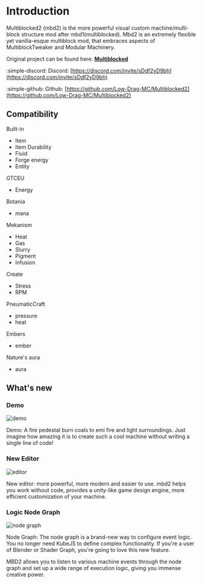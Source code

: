 # Introduction

Multiblocked2 (mbd2) is the more powerful visual custom machine/multi-block structure mod after mbd1(multiblocked). Mbd2 is an extremely flexible yet vanilla-esque multiblock mod, that embraces aspects of MultiblockTweaker and Modular Machinery.

Original project can be found here: [**Multiblocked**](https://www.curseforge.com/minecraft/mc-mods/multiblocked "multiblocked")

:simple-discord: Discord: [https://discord.com/invite/sDdf2yD9bh](https://discord.com/invite/sDdf2yD9bh)

:simple-github: Github:  [https://github.com/Low-Drag-MC/Multiblocked2](https://github.com/Low-Drag-MC/Multiblocked2)

## Compatibility

Built-in

* Item
* Item Durability
* Fluid
* Forge energy
* Entity

GTCEU

* Energy

Botania

* mana

Mekanism

* Heat
* Gas
* Slurry
* Pigment
* Infusion

Create

* Stress
* RPM

PneumaticCraft

* pressure
* heat

Embers

* ember

Nature's aura

* aura


## What's new

### Demo
![demo](https://i.ibb.co/2ZLFgFb/demo.gif "demo")

Demo: A fire pedestal burn coals to emi fire and light surroundings. Just imagine how amazing it is to create such a cool machine without writing a single line of code!
### New Editor
![editor](https://i.ibb.co/XVFC0mm/editor.png "editor")

New editor: more powerful, more modern and easier to use. mbd2 helps you work without code, provides a unity-like game design engine, more efficient customization of your machine.

### Logic Node Graph
![node graph](https://i.ibb.co/7bqL3j6/nodegraph.png "node graph")

Node Graph: The node graph is a brand-new way to configure event logic. You no longer need KubeJS to define complex functionality. If you're a user of Blender or Shader Graph, you're going to love this new feature.

MBD2 allows you to listen to various machine events through the node graph and set up a wide range of execution logic, giving you immense creative power.
